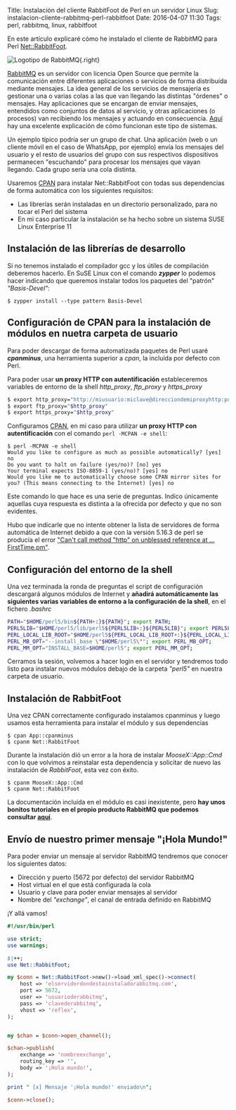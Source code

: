 Title:  Instalación del cliente RabbitFoot de Perl en un servidor Linux
Slug: instalacion-cliente-rabbitmq-perl-rabbitfoot
Date: 2016-04-07 11:30
Tags: perl, rabbitmq, linux, rabbitfoot

<!-- PELICAN_BEGIN_SUMMARY -->
En este artículo explicaré cómo he instalado el cliente de RabbitMQ para Perl [Net::RabbitFoot](http://search.cpan.org/~ikuta/Net-RabbitFoot-1.03/lib/Net/RabbitFoot.pm).

![Logotipo de RabbitMQ]({filename}/images/rabbitmq_logo_strap.png){.right}

[RabbitMQ](http://www.rabbitmq.com/) es un servidor con licencia Open Source que permite la comunicación entre diferentes aplicaciones o servicios de forma distribuída mediante mensajes. La idea general de los servicios de mensajería es gestionar una o varias colas a las que van llegando las distintas "órdenes" o mensajes. Hay aplicaciones que se encargan de enviar mensajes, entendidos como conjuntos de datos al servicio, y otras aplicaciones (o procesos) van recibiendo los mensajes y actuando en consecuencia. [Aquí](https://www.cloudamqp.com/blog/2015-05-18-part1-rabbitmq-for-beginners-what-is-rabbitmq.html) hay una excelente explicación de cómo funcionan este tipo de sistemas.

Un ejemplo típico podría ser un grupo de chat. Una aplicación (web o un cliente móvil en el caso de WhatsApp, por ejemplo) envía los mensajes del usuario y el resto de usuarios del grupo con sus respectivos dispositivos permanecen "escuchando" para procesar los mensajes que vayan llegando. Cada grupo sería una cola distinta.
<!-- PELICAN_END_SUMMARY -->

Usaremos [CPAN](http://www.cpan.org/) para instalar Net::RabbitFoot con todas sus dependencias de forma automática con los siguientes requisitos:

- Las librerías serán instaladas en un directorio personalizado, para no tocar el Perl del sistema
- En mi caso particular la instalación se ha hecho sobre un sistema SUSE Linux Enterprise 11

## Instalación de las librerías de desarrollo

Si no tenemos instalado el compilador gcc y los útiles de compilación deberemos hacerlo. En SuSE Linux con el comando _**zypper**_ lo podemos hacer indicando que queremos instalar todos los paquetes del "patrón" _"Basis-Devel"_:

    $ zypper install --type pattern Basis-Devel

## Configuración de CPAN para la instalación de módulos en nuetra carpeta de usuario

Para poder descargar de forma automatizada paquetes de Perl usaré ***cpanminus***, una herramienta superior a *cpan*, la incluída por defecto con Perl.

Para poder usar **un proxy HTTP con autentificación** estableceremos variables de entorno de la shell *http_proxy*, *ftp_proxy* y *https_proxy*

```bash
$ export http_proxy="http://miusuario:miclave@direcciondemiproxyhttp:puertodelproxyhttp"
$ export ftp_proxy="$http_proxy"
$ export https_proxy="$http_proxy"
```

Configuramos [CPAN](http://www.cpan.org/), en mi caso para utilizar **un proxy HTTP con autentificación** con el comando `perl -MCPAN -e shell`:

    $ perl -MCPAN -e shell
    Would you like to configure as much as possible automatically? [yes] no
    Do you want to halt on failure (yes/no)? [no] yes
    Your terminal expects ISO-8859-1 (yes/no)? [yes] no
    Would you like me to automatically choose some CPAN mirror sites for you? (This means connecting to the Internet) [yes] no

Este comando lo que hace es una serie de preguntas. Indico únicamente aquellas cuya respuesta es distinta a la ofrecida por defecto y que no son evidentes.

Hubo que indicarle que no intente obtener la lista de servidores de forma automática de Internet debido a que con la versión 5.16.3 de perl se producía el error ["Can't call method "http" on unblessed reference at ... FirstTime.pm"](http://stackoverflow.com/questions/9614347/error-running-cpan-the-first-time).

## Configuración del entorno de la shell

Una vez terminada la ronda de preguntas el script de configuración descargará algunos módulos de Internet y **añadirá automáticamente las siguientes varias variables de entorno a la configuración de la shell**, en el fichero _.bashrc_

```bash
PATH="$HOME/perl5/bin${PATH+:}${PATH}"; export PATH;
PERL5LIB="$HOME/perl5/lib/perl5${PERL5LIB+:}${PERL5LIB}"; export PERL5LIB;
PERL_LOCAL_LIB_ROOT="$HOME/perl5${PERL_LOCAL_LIB_ROOT+:}${PERL_LOCAL_LIB_ROOT}"; export PERL_LOCAL_LIB_ROOT;
PERL_MB_OPT="--install_base \"$HOME/perl5\""; export PERL_MB_OPT;
PERL_MM_OPT="INSTALL_BASE=$HOME/perl5"; export PERL_MM_OPT;
```

Cerramos la sesión, volvemos a hacer login en el servidor y tendremos todo listo para instalar nuevos módulos debajo de la carpeta *"perl5"* en nuestra carpeta de usuario.

## Instalación de RabbitFoot

Una vez CPAN correctamente configurado instalamos cpanminus y luego usamos esta herramienta para instalar el módulo y sus dependencias

    $ cpan App::cpanminus
    $ cpanm Net::RabbitFoot

Durante la instalación dió un error a la hora de instalar *MooseX::App::Cmd* con lo que volvimos a reinstalar esta dependencia y solicitar de nuevo las instalación de *RabbitFoot*, esta vez con éxito.

    $ cpanm MooseX::App::Cmd
    $ cpanm Net::RabbitFoot

La documentación incluída en el módulo es casi inexistente, pero **hay unos bonitos tutoriales en el propio producto RabbitMQ que podemos consultar [aquí](https://github.com/rabbitmq/rabbitmq-tutorials/tree/master/perl)**.

## Envío de nuestro primer mensaje "¡Hola Mundo!"

Para poder enviar un mensaje al servidor RabbitMQ tendremos que conocer los siguientes datos:

- Dirección y puerto (5672 por defecto) del servidor RabbitMQ
- Host virtual en el que está configurada la cola
- Usuario y clave para poder enviar mensajes al servidor
- Nombre del _"exchange"_, el canal de entrada definido en RabbitMQ

¡Y allá vamos!

```Perl
#!/usr/bin/perl

use strict;
use warnings;

$|++;
use Net::RabbitFoot;

my $conn = Net::RabbitFoot->new()->load_xml_spec()->connect(
    host => 'elservidordondestainstaladorabbitmq.com',
    port => 5672,
    user => 'usuarioderabbitmq',
    pass => 'clavederabbitmq',
    vhost => 'reflex',
);


my $chan = $conn->open_channel();

$chan->publish(
    exchange => 'nombreexchange',
    routing_key => '',
    body => '¡Hola mundo!',
);

print " [x] Mensaje '¡Hola mundo!' enviado\n";

$conn->close();
```



